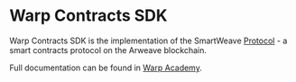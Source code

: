 # Warp Contracts SDK

Warp Contracts SDK is the implementation of the SmartWeave [Protocol](https://academy.warp.cc/docs/sdk/smartweave-protocol) - a smart contracts protocol on the Arweave blockchain.

Full documentation can be found in [Warp Academy](https://academy.warp.cc/docs/sdk/overview).